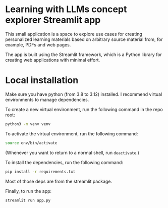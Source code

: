 # Learning with LLMs concept explorer Streamlit app

This small application is a space to explore use cases for creating personalized learning materials based on arbitrary source material from, for example, PDFs and web pages.

The app is built using the Streamlit framework, which is a Python library for creating web applications with minimal effort.

# Local installation

Make sure you have python (from 3.8 to 3.12) installed. I recommend virtual environments to manage dependencies.

To create a new virtual environment, run the following command in the repo root:

```bash
python3 -m venv venv
```

To activate the virtual environment, run the following command:

```bash
source env/bin/activate
```

(Whenever you want to return to a normal shell, run `deactivate`.)

To install the dependencies, run the following command:

```bash
pip install -r requirements.txt
```

Most of those deps are from the streamlit package.

Finally, to run the app:

```bash
streamlit run app.py
```

